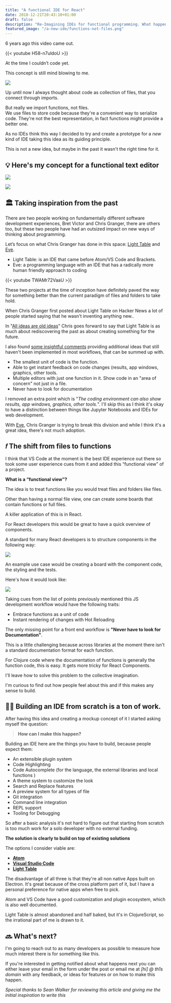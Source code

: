 ```yaml
---
title: "A functional IDE for React"
date: 2018-12-21T20:43:10+01:00
draft: false
description: "Re-Imagining IDEs for functional programming. What happens when functions replace files and become the smallest unit of code."
featured_image: "/a-new-ide/functions-not-files.png"
---
```


6 years ago this video came out.

{{< youtube H58-n7uldoU >}}

At the time I couldn’t code yet.

This concept is still mind blowing to me.

![](/a-new-ide/light-table.gif)

Up until now I always thought about code as collection of files, that you connect through imports.

But really we import functions, not files.  
We use files to store code because they're a convenient way to serialize code. They're not the best representation, in fact functions might provide a better one.

As no IDEs think this way I decided to try and create a prototype for a *new* kind of IDE taking this idea as its guiding principle. 

This is not a new idea, but maybe in the past it wasn't the right time for it.

## 💡 Here's my concept for a functional text editor

![](/a-new-ide/ide-mockup.png)

![](/a-new-ide/add-function.png)


## 🏛 Taking inspiration from the past
There are two people working on fundamentally different software development experiences, Bret Victor and Chris Granger, there are others too, but these two people have had an outsized impact on new ways of thinking about programming.

Let’s focus on what Chris Granger has done in this space: [Light Table](http://lighttable.com/) and [Eve](http://witheve.com/).

* Light Table: is an IDE that came before Atom/VS Code and Brackets.
* Eve: a programming language with an IDE that has a radically more human friendly approach to coding

{{< youtube TWAMr72VaaU >}}

These two projects at the time of inception have definitely paved the way for something better than the current paradigm of files and folders to take hold.

When Chris Granger first posted about Light Table on Hacker News a lot of people started saying that he wasn't inventing anything new..

In "[All ideas are old ideas](http://www.chris-granger.com/2012/10/05/all-ideas-are-old-ideas/)" Chris goes forward to say that Light Table is as much about rediscovering the past as about creating something for the future.

I also found [some insightful comments](https://news.ycombinator.com/item?id=3837202) providing additional ideas that still haven't been implemented in most workflows, that can be summed up with.

* The smallest unit of code is the function.
* Able to get instant feedback on code changes (results, app windows, graphics, other tools.
* Multiple editors with just one function in it. Show code in an "area of concern" not just in a file.
* Never have to look for documentation

I removed an extra point which is "*The coding environment can also show results, app windows, graphics, other tools.*". I'll skip this as I think it's okay to have a distinction between things like Jupyter Notebooks and IDEs for web development.

With [Eve](http://witheve.com/), Chris Granger is trying to break this division and while I think it's a great idea, there's not much adoption.

## 𝑓 The shift from files to functions

I think that VS Code at the moment is the best IDE experience out there so took some user experience cues from it and added this “functional view” of a project.

**What is a “functional view”?**

The idea is to treat functions like you would treat files and folders like files. 

Other than having a normal file view, one can create some boards that contain functions or full files.

A killer application of this is in React.

For React developers this would be great to have a quick overview of components.

A standard for many React developers is to structure components in the following way:

![](/a-new-ide/file-structure.png)

An example use case would be creating a board with the component code, the styling and the tests.

Here's how it would look like:

![](/a-new-ide/react-example.png)

Taking cues from the list of points previously mentioned this JS development workflow would have the following traits:

* Embrace functions as a unit of code
* Instant rendering of changes with Hot Reloading

The only missing point for a front end workflow is **"Never have to look for Documentation"**.

This is a little challenging because across libraries at the moment there isn't a standard documentation format for each function.

For Clojure code where the documentation of functions is generally the function code, this is easy. It gets more tricky for React Components.

I'll leave how to solve this problem to the collective imagination.

I'm curious to find out how people feel about this and if this makes any sense to build.

## 👷‍♂️ Building an IDE from scratch is a ton of work.

After having this idea and creating a mockup concept of it I started asking myself the question: 

> **How can I make this happen?**   

Building an IDE here are the things you have to build, because people expect them:

* An extensible plugin system
* Code Highlighting
* Code Autocomplete (for the language, the external libraries and local functions )
* A theme system to customize the look
* Search and Replace features
* A preview system for all types of file
* Git integration
* Command line integration
* REPL support
* Tooling for Debugging

So after a basic analysis it's not hard to figure out that starting from scratch is too much work for a solo developer with no external funding.

**The solution is clearly to build on top of existing solutions**

The options I consider viable are:

* [**Atom**](https://atom.io)
* [**Visual Studio Code**](https://code.visualstudio.com/)
* [**Light Table**](http://lighttable.com/)

The disadvantage of all three is that they're all non native Apps built on Electron. It's great because of the cross platform part of it, but I have a personal preference for native apps when free to pick.

Atom and VS Code have a good customization and plugin ecosystem, which is also well documented.

Light Table is almost abandoned and half baked, but it's in ClojureScript, so the irrational part of me is drawn to it.

## 🔜 What's next?

I'm going to reach out to as many developers as possible to measure how much interest there is for something like this. 

If you're interested in getting notified about what happens next you can either leave your email in the form under the post or email me at *[hi] @ th1s domain* with any feedback, or ideas for features or on how to make this happen.

*Special thanks to Sean Walker for reviewing this article and giving me the initial inspiration to write this*